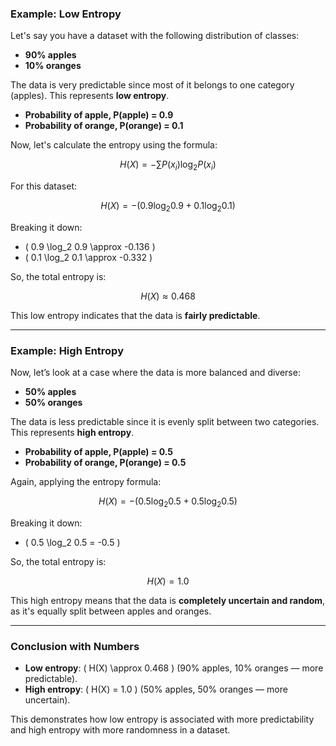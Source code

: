 ### Example: Low Entropy

Let's say you have a dataset with the following distribution of classes:

- **90% apples**
- **10% oranges**

The data is very predictable since most of it belongs to one category (apples). This represents **low entropy**.

- **Probability of apple, P(apple) = 0.9**
- **Probability of orange, P(orange) = 0.1**

Now, let's calculate the entropy using the formula:

$$
H(X) = - \sum P(x_i) \log_2 P(x_i)
$$

For this dataset:

$$
H(X) = - \left( 0.9 \log_2 0.9 + 0.1 \log_2 0.1 \right)
$$

Breaking it down:

- \( 0.9 \log_2 0.9 \approx -0.136 \)
- \( 0.1 \log_2 0.1 \approx -0.332 \)

So, the total entropy is:

$$
H(X) \approx 0.468
$$

This low entropy indicates that the data is **fairly predictable**.

---

### Example: High Entropy

Now, let’s look at a case where the data is more balanced and diverse:

- **50% apples**
- **50% oranges**

The data is less predictable since it is evenly split between two categories. This represents **high entropy**.

- **Probability of apple, P(apple) = 0.5**
- **Probability of orange, P(orange) = 0.5**

Again, applying the entropy formula:

$$
H(X) = - \left( 0.5 \log_2 0.5 + 0.5 \log_2 0.5 \right)
$$

Breaking it down:

- \( 0.5 \log_2 0.5 = -0.5 \)

So, the total entropy is:

$$
H(X) = 1.0
$$

This high entropy means that the data is **completely uncertain and random**, as it's equally split between apples and oranges.

---

### Conclusion with Numbers

- **Low entropy**: \( H(X) \approx 0.468 \) (90% apples, 10% oranges — more predictable).
- **High entropy**: \( H(X) = 1.0 \) (50% apples, 50% oranges — more uncertain).

This demonstrates how low entropy is associated with more predictability and high entropy with more randomness in a dataset.
